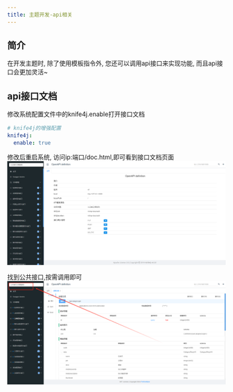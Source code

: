 ```yaml
---
title: 主题开发-api相关
---
```

## 简介
在开发主题时, 除了使用模板指令外, 您还可以调用api接口来实现功能, 而且api接口会更加灵活~
## api接口文档
修改系统配置文件中的knife4j.enable打开接口文档
```yaml
# knife4j的增强配置
knife4j:
  enable: true
```
修改后重启系统, 访问ip:端口/doc.html,即可看到接口文档页面
![api](./images/1732254257736.jpg)

找到公共接口,按需调用即可
![api](./images/1732254320427.jpg)